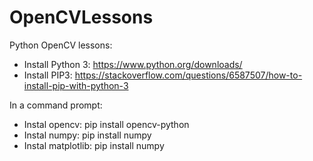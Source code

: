 # OpenCVLessons
Python OpenCV lessons:

* Install Python 3: https://www.python.org/downloads/
* Install PIP3: https://stackoverflow.com/questions/6587507/how-to-install-pip-with-python-3

In a command prompt:
* Instal opencv: pip install opencv-python
* Instal numpy: pip install numpy
* Instal matplotlib: pip install numpy

